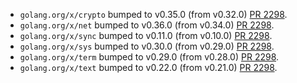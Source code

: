 * `golang.org/x/crypto` bumped to v0.35.0 (from v0.32.0) [PR 2298](https://github.com/provenance-io/provenance/pull/2298).
* `golang.org/x/net` bumped to v0.36.0 (from v0.34.0) [PR 2298](https://github.com/provenance-io/provenance/pull/2298).
* `golang.org/x/sync` bumped to v0.11.0 (from v0.10.0) [PR 2298](https://github.com/provenance-io/provenance/pull/2298).
* `golang.org/x/sys` bumped to v0.30.0 (from v0.29.0) [PR 2298](https://github.com/provenance-io/provenance/pull/2298).
* `golang.org/x/term` bumped to v0.29.0 (from v0.28.0) [PR 2298](https://github.com/provenance-io/provenance/pull/2298).
* `golang.org/x/text` bumped to v0.22.0 (from v0.21.0) [PR 2298](https://github.com/provenance-io/provenance/pull/2298).
